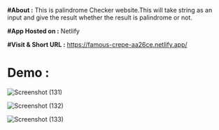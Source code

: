 **#About :**
 This is palindrome Checker website.This will take string as an input and give the result whether the result is palindrome or not.
 
**#App Hosted on :**
Netlify

**#Visit & Short URL :**
 https://famous-crepe-aa26ce.netlify.app/

# Demo :
![Screenshot (131)](https://github.com/shaukat01/palindrome_checker/assets/86542840/392678bd-d69c-4b3f-8d3d-c036af43aeab)

![Screenshot (132)](https://github.com/shaukat01/palindrome_checker/assets/86542840/6aea7e32-3ba1-4e20-a0b2-233ffc6af497)

![Screenshot (133)](https://github.com/shaukat01/palindrome_checker/assets/86542840/d7c5e8fc-9cc4-437d-9f32-19ab141917a7)
